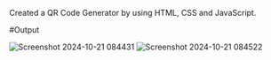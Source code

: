 Created a QR Code Generator by using HTML, CSS and JavaScript.

#Output

![Screenshot 2024-10-21 084431](https://github.com/user-attachments/assets/6ad9f695-c7f0-4a30-9714-d2b11b03b9e1)
![Screenshot 2024-10-21 084522](https://github.com/user-attachments/assets/3045381f-504a-4c58-b977-d1fa60e72217)

